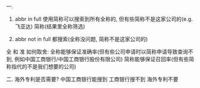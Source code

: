 一.
1. abbr in full
使用简称可以搜索到所有全称的, 但有些简称不是这家公司的(e.g. 飞亚达)
简称(结果里全称筛选)

2. abbr not in full
都搜索(全称没问题, 简称不是这家公司的)

全 和 准 如何取舍:
全称能够保证准确率(但有些公司申请时以简称申请导致查询不到, 例如中国工商银行/中国工商银行股份有限公司)
简称能够保证召回率(但有些简称指代的不是我们想要的公司)

二.
海外专利是否需要? 中国工商银行能搜到  工商银行搜不到
海外专利不要